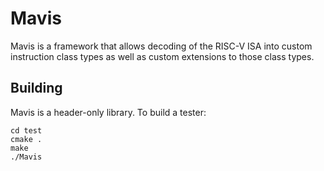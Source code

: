 # Mavis

Mavis is a framework that allows decoding of the RISC-V ISA into
custom instruction class types as well as custom extensions to those
class types.

## Building

Mavis is a header-only library.  To build a tester:

```
cd test
cmake .
make
./Mavis
```
